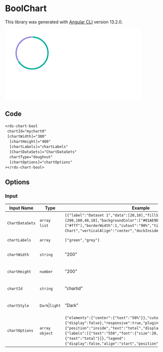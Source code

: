 # BoolChart

This library was generated with [Angular CLI](https://github.com/angular/angular-cli) version 13.2.0.


<p align="left">
<img src="../../assets/boolianchart.png" alt="boolianchart"/>
<p/>

## Code



`<rds-chart-bool`  
 ` chartId="mychart0"`  
 ` [chartWidth]="300"`  
`  [chartHeight]="400"`  
`  [chartLabels]="chartLabels"`  
`  [ChartDataSets]="ChartDataSets"`  
`  chartType="doughnut"`  
`  [chartOptions]="chartOptions"`  
`></rds-chart-bool>`  

## Options
### Input
<!-- prettier-ignore -->
| Input Name                  | Type                             |Example| Description                                                                  |
| --------------------------- | -------------------------------- |------------| ---------------------------------------------------------------------------- |
| `ChartDataSets`             | `array list`        |`[{"label":"Dataset 1","data":[20,10],"fillStyle":"blue","fillRect":[200,100,40,10],"backgroundColor":["#01AE9D","#E1E1E1"],"borderColor":["#fff"],"borderWidth":1,"cutout":"90%","title":{"text":"Doughnut Chart","verticalAlign":"center","dockInsidePlotArea":true}}]`|Data set of the Bool Chart
| `chartLabels`               | `array`                          | `["green","grey"]`|Specify chart labels|
| `chartWidth`                |  `string`                       | "200"|Specify the width of the chart|
| `chartHeight`                |  `number`                       | "200"|Specify the width of the chart|
| `chartId`                |  `string`                       | "chartid"|Specify the ID of the chart|
| `chartStyle`                |  `Dark`\|`light`                       | "Dark"|Specify the style of the chart|
|`chartOptions`|`array object`|`{"elements":{"center":{"text":"50%"}},"cutoutPercentage":75,"legend":{"display":false},"responsive":true,"plugins":{"series":{"label":{"position":"inside","text":"total","display":false}},"doughnutlabel":{"labels":[{"text":"550","font":{"size":20,"weight":"bold"}},{"text":"total"}]},"legend":{"display":false,"align":"start","position":"right"}},"scales":{}}`|Specify the options of the chart|

